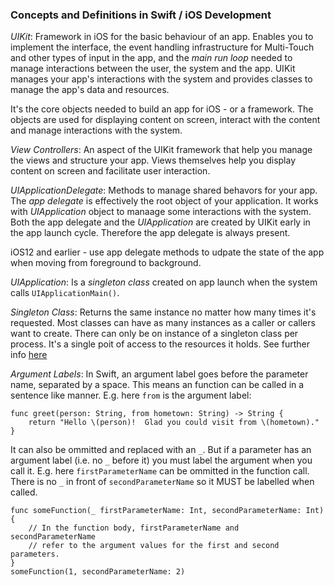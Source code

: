 ### Concepts and Definitions in Swift / iOS Development

_UIKit_: Framework in iOS for the basic behaviour of an app. Enables you to implement the interface, the event handling infrastructure for Multi-Touch and other types of input in the app, and the _main run loop_ needed to manage interactions between the user, the system and the app. UIKit manages your app's interactions with the system and provides classes to manage the app's data and resources.

It's the core objects needed to build an app for iOS - or a framework. The objects are used for displaying content on screen, interact with the content and manage interactions with the system.

_View Controllers_: An aspect of the UIKit framework that help you manage the views and structure your app. Views themselves help you display content on screen and facilitate user interaction.

_UIApplicationDelegate_: Methods to manage shared behavors for your app. The _app delegate_ is effectively the root object of your application. It works with _UIApplication_ object to manaage some interactions with the system. Both the app delegate and the _UIApplication_ are created by UIKit early in the app launch cycle. Therefore the app delegate is always present.

iOS12 and earlier - use app delegate methods to udpate the state of the app when moving from foreground to background.

_UIApplication_: Is a _singleton class_ created on app launch when the system calls `UIApplicationMain()`.

_Singleton Class_: Returns the same instance no matter how many times it's requested. Most classes can have as many instances as a caller or callers want to create. There can only be on instance of a singleton class per process. It's a single poit of access to the resources it holds. See further info [here](https://developer.apple.com/library/archive/documentation/General/Conceptual/DevPedia-CocoaCore/Singleton.html#//apple_ref/doc/uid/TP40008195-CH49)

_Argument Labels_: In Swift, an argument label goes before the parameter name, separated by a space. This means an function can be called in a sentence like manner. E.g. here `from` is the argument label:

```
func greet(person: String, from hometown: String) -> String {
    return "Hello \(person)!  Glad you could visit from \(hometown)."
}
```

It can also be ommitted and replaced with an `_`. But if a parameter has an argument label (i.e. no `_` before it) you must label the argument when you call it. E.g. here `firstParameterName` can be ommitted in the function call. There is no `_` in front of `secondParameterName` so it MUST be labelled when called.

```
func someFunction(_ firstParameterName: Int, secondParameterName: Int) {
    // In the function body, firstParameterName and secondParameterName
    // refer to the argument values for the first and second parameters.
}
someFunction(1, secondParameterName: 2)
```
